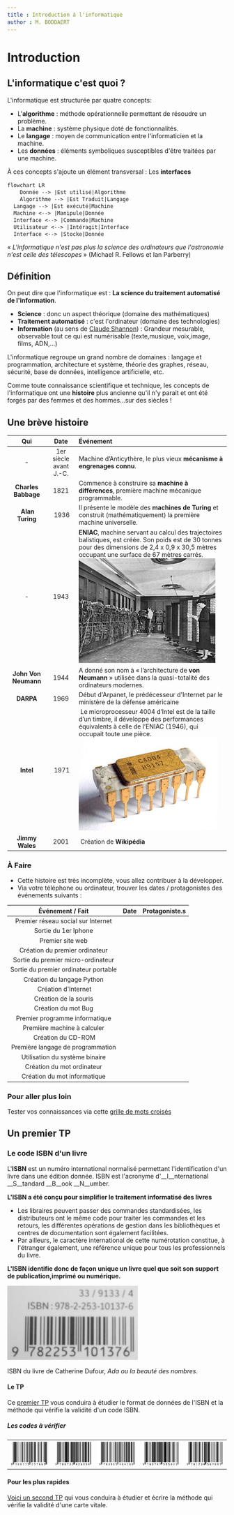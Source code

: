 ```yaml
---
title : Introduction à l'informatique
author : M. BODDAERT
---
```

# Introduction

## L'informatique c'est quoi ?

L'informatique est structurée par quatre concepts:

- L'__algorithme__ : méthode opérationnelle permettant de résoudre un problème.
- La __machine__ : système physique doté de fonctionnalités.
- Le __langage__ : moyen de communication entre l'informaticien et la machine.
- Les __données__ : éléments symboliques susceptibles d'être traitées par une machine.

À ces concepts s'ajoute un élément transversal : Les __interfaces__

```mermaid
flowchart LR
	Donnée --> |Est utilisé|Algorithme
	Algorithme --> |Est Traduit|Langage
  Langage --> |Est exécuté|Machine
  Machine <--> |Manipule|Donnée
  Interface <--> |Commande|Machine
  Utilisateur <--> |Intéragit|Interface
  Interface <--> |Stocke|Donnée
```

« *L'informatique n'est pas plus la science des ordinateurs que l'astronomie n'est celle des télescopes* » (Michael R. Fellows et Ian Parberry)

## Définition

On peut dire que l'informatique est : __La science du traitement automatisé de l'information__.

- __Science__ : donc un aspect théorique (domaine des mathématiques)
- __Traitement automatisé__ : c'est l'ordinateur (domaine des technologies)
- __Information__ (au sens de [Claude Shannon](https://fr.wikipedia.org/wiki/Claude_Shannon)) : Grandeur mesurable, observable tout ce qui est numérisable (texte,musique, voix,image, films, ADN,...)

L'informatique regroupe un grand nombre de domaines : langage et programmation, architecture et système, théorie des graphes, réseau, sécurité, base de données, intelligence artificielle, etc.

Comme toute connaissance scientifique et technique, les concepts de l'informatique ont une __histoire__ plus ancienne qu'il n'y parait et ont été forgés par des femmes et des hommes...sur des siècles !

## Une brève histoire

| Qui | Date | Événement |
| :--: | :--: | :-- |
| - | 1er siècle avant J.-C. | Machine d’Anticythère, le plus vieux __mécanisme à engrenages connu__. |
| __Charles Babbage__ | 1821 | Commence à construire sa __machine à différences__, première machine mécanique programmable. |
| __Alan Turing__ | 1936 | Il présente le modèle des __machines de Turing__ et construit (mathématiquement) la première machine universelle. |
| - | 1943 | __ENIAC__, machine servant au calcul des trajectoires balistiques, est créée. Son poids est de 30 tonnes pour des dimensions de 2,4 x 0,9 x 30,5 mètres occupant une surface de 67 mètres carrés.![ENIAC](./assets/Eniac.jpeg) |
| __John Von Neumann__ | 1944 | A donné son nom à « l’architecture de __von Neumann__ » utilisée dans la quasi-totalité des ordinateurs modernes. |
| __DARPA__ | 1969| Début d'Arpanet, le prédécesseur d'Internet par le ministère de la défense américaine |
| __Intel__ | 1971| Le microprocesseur 4004 d’Intel est de la taille d’un timbre, il développe des performances équivalents à celle de l’ENIAC (1946), qui occupait toute une pièce.![Intel 4004](./assets/Intel_C4004.jpeg) |
| __Jimmy Wales__ | 2001 | Création de __Wikipédia__ |

### À Faire

- Cette histoire est très incomplète, vous allez contribuer à la développer.
- Via votre téléphone ou ordinateur, trouver les dates / protagonistes des événements suivants :

| Événement / Fait | Date | Protagoniste.s |
| :--: | :--: | :--: |
| Premier réseau social sur Internet | | |
| Sortie du 1er Iphone | | |
| Premier site web | | |
| Création du premier ordinateur | | |
| Sortie du premier micro-ordinateur | | |
| Sortie du premier ordinateur portable | | |
| Création du langage Python | | |
| Création d'Internet | | |
| Création de la souris | | |
| Création du mot Bug | | |
| Premier programme informatique | | |
| Première machine à calculer | | |
| Création du CD-ROM | | |
| Première langage de programmation | | |
| Utilisation du système binaire | | |
| Création du mot ordinateur | | |
| Création du mot informatique | | |

### Pour aller plus loin

Tester vos connaissances via cette [grille de mots croisés](./MOTS_CROISES.pdf)

## Un premier TP

### Le code ISBN d'un livre

L'__ISBN__ est un numéro international normalisé permettant l'identification d'un livre dans une édition donnée. ISBN est l'acronyme d'__I__nternational __S__tandard __B__ook __N__umber.

__L'ISBN a été conçu pour simplifier le traitement informatisé des livres__

- Les libraires peuvent passer des commandes standardisées, les distributeurs ont le même code pour traiter les commandes et les retours, les différentes opérations de gestion dans les bibliothèques et centres de documentation sont également facilitées.
- Par ailleurs, le caractère international de cette numérotation constitue, à l'étranger également, une référence unique pour tous les professionnels du livre.

__L'ISBN identifie donc de façon unique un livre quel que soit son support de publication,imprimé ou numérique.__

![ISBN du Livre Ada ou la beauté des nombres, Catherine Dufour](./assets/isbn.png)

ISBN du livre de Catherine Dufour, _Ada ou la beauté des nombres_.

#### Le TP

Ce [premier TP](./TP/isbn.md) vous conduira à étudier le format de données de l'ISBN et la méthode qui vérifie la validité d'un code ISBN.

##### Les codes à vérifier

<table>
<tr>
<td><img src="./assets/9788175257665.png"/></td>
<td><img src="./assets/9780733426094.png"/></td>
<td><img src="./assets/9783165484100.png"/></td>
<td><img src="./assets/9780747595823.png"/></td>
<td><img src="./assets/9781234567897.png"/></td>
</tr>
</table>

#### Pour les plus rapides

[Voici un second TP](./TP/vitale.md) qui vous conduira à étudier et écrire la méthode qui vérifie la validité d'une carte vitale.

